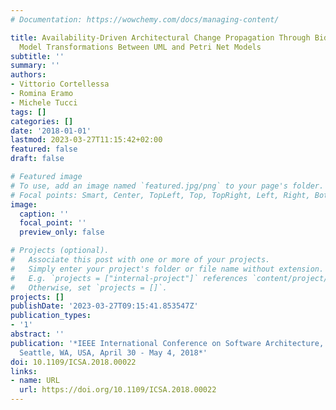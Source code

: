 ```yaml
---
# Documentation: https://wowchemy.com/docs/managing-content/

title: Availability-Driven Architectural Change Propagation Through Bidirectional
  Model Transformations Between UML and Petri Net Models
subtitle: ''
summary: ''
authors:
- Vittorio Cortellessa
- Romina Eramo
- Michele Tucci
tags: []
categories: []
date: '2018-01-01'
lastmod: 2023-03-27T11:15:42+02:00
featured: false
draft: false

# Featured image
# To use, add an image named `featured.jpg/png` to your page's folder.
# Focal points: Smart, Center, TopLeft, Top, TopRight, Left, Right, BottomLeft, Bottom, BottomRight.
image:
  caption: ''
  focal_point: ''
  preview_only: false

# Projects (optional).
#   Associate this post with one or more of your projects.
#   Simply enter your project's folder or file name without extension.
#   E.g. `projects = ["internal-project"]` references `content/project/deep-learning/index.md`.
#   Otherwise, set `projects = []`.
projects: []
publishDate: '2023-03-27T09:15:41.853547Z'
publication_types:
- '1'
abstract: ''
publication: '*IEEE International Conference on Software Architecture, ICSA 2018,
  Seattle, WA, USA, April 30 - May 4, 2018*'
doi: 10.1109/ICSA.2018.00022
links:
- name: URL
  url: https://doi.org/10.1109/ICSA.2018.00022
---
```

